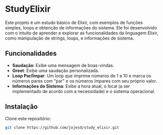 # StudyElixir

Este projeto é um estudo básico de Elixir, com exemplos de funções simples, loops e obtenção de informações do sistema. Ele foi desenvolvido com o intuito de aprender e explorar as funcionalidades da linguagem Elixir, como manipulação de strings, loops, e informações de sistema.

## Funcionalidades

- **Saudação**: Exibe uma mensagem de boas-vindas.
- **Greet**: Exibe uma saudação personalizada.
- **Loop Par/Ímpar**: Um loop que imprime números de 1 a 10 e marca os números pares com "par" e os números ímpares com seu próprio valor.
- **Informações do Sistema**: Exibe a hora atual, o local (a ser implementado de acordo com a necessidade) e o sistema operacional.

## Instalação

Clone este repositório:

```bash
git clone https://github.com/jojesd/study_elixir.git
